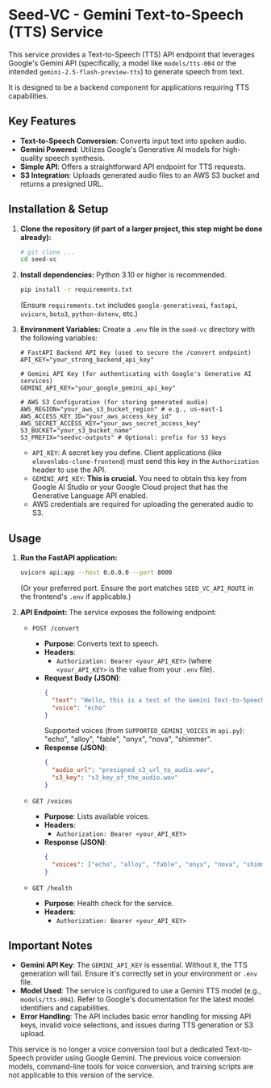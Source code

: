 # Seed-VC - Gemini Text-to-Speech (TTS) Service

This service provides a Text-to-Speech (TTS) API endpoint that leverages Google's Gemini API (specifically, a model like `models/tts-004` or the intended `gemini-2.5-flash-preview-tts`) to generate speech from text.

It is designed to be a backend component for applications requiring TTS capabilities.

## Key Features
*   **Text-to-Speech Conversion**: Converts input text into spoken audio.
*   **Gemini Powered**: Utilizes Google's Generative AI models for high-quality speech synthesis.
*   **Simple API**: Offers a straightforward API endpoint for TTS requests.
*   **S3 Integration**: Uploads generated audio files to an AWS S3 bucket and returns a presigned URL.

## Installation & Setup

1.  **Clone the repository (if part of a larger project, this step might be done already):**
    ```bash
    # git clone ...
    cd seed-vc
    ```

2.  **Install dependencies:**
    Python 3.10 or higher is recommended.
    ```bash
    pip install -r requirements.txt
    ```
    (Ensure `requirements.txt` includes `google-generativeai`, `fastapi`, `uvicorn`, `boto3`, `python-dotenv`, etc.)

3.  **Environment Variables:**
    Create a `.env` file in the `seed-vc` directory with the following variables:

    ```env
    # FastAPI Backend API Key (used to secure the /convert endpoint)
    API_KEY="your_strong_backend_api_key"

    # Gemini API Key (for authenticating with Google's Generative AI services)
    GEMINI_API_KEY="your_google_gemini_api_key"

    # AWS S3 Configuration (for storing generated audio)
    AWS_REGION="your_aws_s3_bucket_region" # e.g., us-east-1
    AWS_ACCESS_KEY_ID="your_aws_access_key_id"
    AWS_SECRET_ACCESS_KEY="your_aws_secret_access_key"
    S3_BUCKET="your_s3_bucket_name"
    S3_PREFIX="seedvc-outputs" # Optional: prefix for S3 keys
    ```

    *   `API_KEY`: A secret key you define. Client applications (like `elevenlabs-clone-frontend`) must send this key in the `Authorization` header to use the API.
    *   `GEMINI_API_KEY`: **This is crucial.** You need to obtain this key from Google AI Studio or your Google Cloud project that has the Generative Language API enabled.
    *   AWS credentials are required for uploading the generated audio to S3.

## Usage

1.  **Run the FastAPI application:**
    ```bash
    uvicorn api:app --host 0.0.0.0 --port 8000
    ```
    (Or your preferred port. Ensure the port matches `SEED_VC_API_ROUTE` in the frontend's `.env` if applicable.)

2.  **API Endpoint:**
    The service exposes the following endpoint:
    *   `POST /convert`
        *   **Purpose**: Converts text to speech.
        *   **Headers**:
            *   `Authorization: Bearer <your_API_KEY>` (where `<your_API_KEY>` is the value from your `.env` file).
        *   **Request Body (JSON)**:
            ```json
            {
              "text": "Hello, this is a test of the Gemini Text-to-Speech service.",
              "voice": "echo" 
            }
            ```
            Supported voices (from `SUPPORTED_GEMINI_VOICES` in `api.py`): "echo", "alloy", "fable", "onyx", "nova", "shimmer".
        *   **Response (JSON)**:
            ```json
            {
              "audio_url": "presigned_s3_url_to_audio.wav",
              "s3_key": "s3_key_of_the_audio.wav"
            }
            ```

    *   `GET /voices`
        *   **Purpose**: Lists available voices.
        *   **Headers**:
            *   `Authorization: Bearer <your_API_KEY>`
        *   **Response (JSON)**:
            ```json
            {
              "voices": ["echo", "alloy", "fable", "onyx", "nova", "shimmer"]
            }
            ```
            
    *   `GET /health`
        *   **Purpose**: Health check for the service.
        *   **Headers**:
            *   `Authorization: Bearer <your_API_KEY>`

## Important Notes
*   **Gemini API Key**: The `GEMINI_API_KEY` is essential. Without it, the TTS generation will fail. Ensure it's correctly set in your environment or `.env` file.
*   **Model Used**: The service is configured to use a Gemini TTS model (e.g., `models/tts-004`). Refer to Google's documentation for the latest model identifiers and capabilities.
*   **Error Handling**: The API includes basic error handling for missing API keys, invalid voice selections, and issues during TTS generation or S3 upload.

This service is no longer a voice conversion tool but a dedicated Text-to-Speech provider using Google Gemini.
The previous voice conversion models, command-line tools for voice conversion, and training scripts are not applicable to this version of the service.
